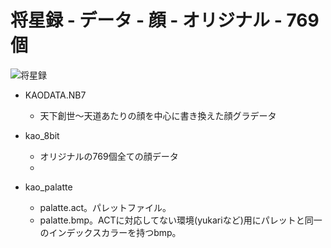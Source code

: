 # 将星録 - データ - 顔 - オリジナル - 769個

![将星録](https://img.shields.io/badge/将星録-with_PK-6479ff.svg)

- KAODATA.NB7
  - 天下創世～天道あたりの顔を中心に書き換えた顔グラデータ

- kao_8bit
  - オリジナルの769個全ての顔データ
  - 
- kao_palatte 
  - palatte.act。パレットファイル。
  - palatte.bmp。ACTに対応してない環境(yukariなど)用にパレットと同一のインデックスカラーを持つbmp。